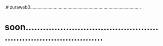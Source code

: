 .# zuraweb3.........................................................................................
# soon................................................................................
